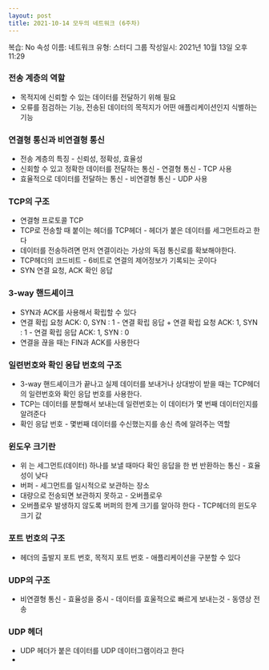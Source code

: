 ```yaml
---
layout: post
title: 2021-10-14 모두의 네트워크 (6주차)
---
```


복습: No
속성 이름: 네트워크
유형: 스터디 그룹
작성일시: 2021년 10월 13일 오후 11:29

### 전송 계층의 역할

- 목적지에 신뢰할 수 있는 데이터를 전달하기 위해 필요
- 오류를 점검하는 기능, 전송된 데이터의 목적지가 어떤 애플리케이션인지 식별하는 기능

### 연결형 통신과 비연결형 통신

- 전송 계층의 특징 - 신뢰성, 정확성, 효율성
- 신회할 수 있고 정확한 데이터를 전달하는 통신 - 연결형 통신 - TCP 사용
- 효율적으로 데이터를 전달하는 통신 - 비연결형 통신 - UDP 사용

### TCP의 구조

- 연결형 프로토콜 TCP
- TCP로 전송할 때 붙이는 헤더를 TCP헤더 - 헤더가 붙은 데이터를 세그먼트라고 한다
- 데이터를 전송하려면 먼저 연결이라는 가상의 독점 통신로를 확보해야한다.
- TCP헤더의 코드비트 - 6비트로 연결의 제어정보가 기록되는 곳이다
- SYN 연결 요청, ACK 확인 응답

### 3-way 핸드셰이크

- SYN과 ACK를 사용해서 확립할 수 있다
- 연결 확립 요청 ACK: 0, SYN : 1 - 연결 확립 응답 + 연결 확립 요청 ACK: 1, SYN : 1 - 연결 확립 응답 ACK: 1, SYN : 0
- 연결을 끊을 때는 FIN과 ACK를 사용한다

### 일련번호와 확인 응답 번호의 구조

- 3-way 핸드셰이크가 끝나고 실제 데이터를 보내거나 상대방이 받을 때는 TCP헤더의 일련번호와 확인 응답 번호를 사용한다.
- TCP는 데이터를 분할해서 보내는데 일련번호는 이 데이터가 몇 번째 데이터인지를 알려준다
- 확인 응답 번호 - 몇번째 데이터를 수신했는지를 송신 측에 알려주는 역할

### 윈도우 크기란

- 위 는 세그먼트(데이터) 하나를 보낼 때마다 확인 응답을 한 번 반환하는 통신 - 효율성이 낮다
- 버퍼 - 세그먼트를 일시적으로 보관하는 장소
- 대량으로 전송되면 보관하지 못하고 - 오버플로우
- 오버플로우 발생하지 않도록 버퍼의 한계 크기를 알아햐 한다 - TCP헤더의 윈도우 크기 값

### 포트 번호의 구조

- 헤더의 출발지 포트 번호, 목적지 포트 번호 - 애플리케이션을 구분할 수 있다

### UDP의 구조

- 비연결형 통신 - 효율성을 중시 - 데이터를 효울적으로 빠르게 보내는것 - 동영상 전송

### UDP 헤더

- UDP 헤더가 붙은 데이터를 UDP 데이터그램이라고 한다
-